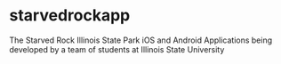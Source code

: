starvedrockapp
==============

The Starved Rock Illinois State Park iOS and Android Applications being developed by a team of students at Illinois State University

